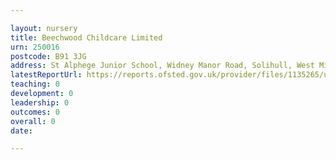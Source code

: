 ```yaml
---

layout: nursery
title: Beechwood Childcare Limited
urn: 250016
postcode: B91 3JG
address: St Alphege Junior School, Widney Manor Road, Solihull, West Midlands, B91 3JG
latestReportUrl: https://reports.ofsted.gov.uk/provider/files/1135265/urn/250016.pdf
teaching: 0
development: 0
leadership: 0
outcomes: 0
overall: 0
date: 

---
```

